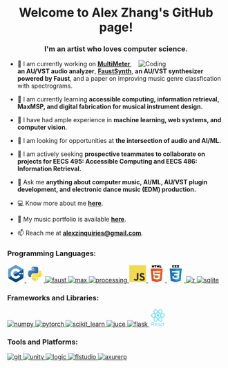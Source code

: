 <h1 align="center">Welcome to Alex Zhang's GitHub page!</h1>
<h3 align="center">I'm an artist who loves computer science.</h3>
<img align="right" alt="Coding" width="200" src="https://i.pinimg.com/originals/5c/4a/1c/5c4a1cef8a1ebd3584fac99c817b173c.gif">

- 🔭 I am currently working on [**MultiMeter**](https://github.com/RealAlexZ/MultiMeter.git), **an AU/VST audio analyzer**, [**FaustSynth**](https://github.com/RealAlexZ/FaustSynth.git), **an AU/VST synthesizer powered by Faust**, and a paper on improving music genre classfication with spectrograms.

- 🌱 I am currently learning **accessible computing, information retrieval, MaxMSP, and digital fabrication for musical instrument design.**

- 📄 I have had ample experience in **machine learning, web systems, and computer vision**.

- 👯 I am looking for opportunities at **the intersection of audio and AI/ML.**

- 🤝 I am actively seeking **prospective teammates to collaborate on projects for EECS 495: Accessible Computing and EECS 486: Information Retrieval.**

- 💬 Ask me **anything about computer music, AI/ML, AU/VST plugin development, and electronic dance music (EDM) production.**

- 💻 Know more about me [**here**](https://realalexz.github.io/).

- 🎵 My music portfolio is available [**here**](https://soundcloud.com/yulania).

- 📫 Reach me at **alexzinquiries@gmail.com**.

<h3 align="left">Programming Languages:</h3>
<p align="left">
<a href="https://www.w3schools.com/cpp/" target="_blank" rel="noreferrer"> <img src="https://raw.githubusercontent.com/devicons/devicon/master/icons/cplusplus/cplusplus-original.svg" alt="cplusplus" width="40" height="40"/> </a>
<a href="https://www.python.org" target="_blank" rel="noreferrer"> <img src="https://raw.githubusercontent.com/devicons/devicon/master/icons/python/python-original.svg" alt="python" width="40" height="40"/> </a>
<a href="https://faust.grame.fr/" target="_blank" rel="noreferrer"> <img src="https://faust.grame.fr/community/logos/img/LOGO_FAUST_SIMPLE_BLEU.png" alt="faust" width="40" height="40"/> </a>
<a href="https://cycling74.com/products/max" target="_blank" rel="noreferrer"> <img src="https://docs.cycling74.com/static/img/max8_logo.svg" alt="max" width="40" height="40"/> </a>
<a href="https://processing.org/" target="_blank" rel="noreferrer"> <img src="https://global.discourse-cdn.com/standard10/uploads/processingfoundation1/optimized/2X/2/28e093f6b53b2d49dc566ad7297f34b18c74d09a_2_908x1000.png" alt="processing" width="40" height="40"/> </a>
<a href="https://developer.mozilla.org/en-US/docs/Web/JavaScript" target="_blank" rel="noreferrer"> <img src="https://raw.githubusercontent.com/devicons/devicon/master/icons/javascript/javascript-original.svg" alt="javascript" width="40" height="40"/> </a> 
<a href="https://www.w3.org/html/" target="_blank" rel="noreferrer"> <img src="https://raw.githubusercontent.com/devicons/devicon/master/icons/html5/html5-original-wordmark.svg" alt="html5" width="40" height="40"/> </a> 
<a href="https://www.w3schools.com/css/" target="_blank" rel="noreferrer"> <img src="https://raw.githubusercontent.com/devicons/devicon/master/icons/css3/css3-original-wordmark.svg" alt="css3" width="40" height="40"/> </a>
<a href="https://www.r-project.org/" target="_blank" rel="noreferrer"> <img src="https://www.r-project.org/Rlogo.png" alt="r" width="40" height="40"/> </a>
<a href="https://www.sqlite.org/" target="_blank" rel="noreferrer"> <img src="https://www.vectorlogo.zone/logos/sqlite/sqlite-icon.svg" alt="sqlite" width="40" height="40"/> </a>
</p>

<h3 align="left">Frameworks and Libraries:</h3>
<p align="left">
<a href="https://numpy.org/" target="_blank" rel="noreferrer"> <img src="https://github.com/numpy/numpy/blob/main/branding/logo/logomark/numpylogoicon.png" alt="numpy" width="40" height="40"/> </a>
<a href="https://pytorch.org/" target="_blank" rel="noreferrer"> <img src="https://www.vectorlogo.zone/logos/pytorch/pytorch-icon.svg" alt="pytorch" width="40" height="40"/> </a>
<a href="https://scikit-learn.org/" target="_blank" rel="noreferrer"> <img src="https://upload.wikimedia.org/wikipedia/commons/0/05/Scikit_learn_logo_small.svg" alt="scikit_learn" width="40" height="40"/> </a>
<a href="https://www.juce.com/" target="_blank" rel="noreferrer"> <img src="https://upload.wikimedia.org/wikipedia/commons/6/6b/JUCE_Logo.png" alt="juce" width="40" height="40"/> </a>
<a href="https://flask.palletsprojects.com/" target="_blank" rel="noreferrer"> <img src="https://cdn.icon-icons.com/icons2/2389/PNG/512/flask_logo_icon_145276.png" alt="flask" width="40" height="40"/> </a>
<a href="https://reactjs.org/" target="_blank" rel="noreferrer"> <img src="https://raw.githubusercontent.com/devicons/devicon/master/icons/react/react-original-wordmark.svg" alt="react" width="40" height="40"/> </a> 
</p>

<h3 align="left">Tools and Platforms:</h3>
<p align="left">
<a href="https://git-scm.com/" target="_blank" rel="noreferrer"> <img src="https://www.vectorlogo.zone/logos/git-scm/git-scm-icon.svg" alt="git" width="40" height="40"/> </a> 
<a href="https://unity.com/" target="_blank" rel="noreferrer"> <img src="https://www.vectorlogo.zone/logos/unity3d/unity3d-icon.svg" alt="unity" width="40" height="40"/> </a>
<a href="https://https://www.apple.com/logic-pro/" target="_blank" rel="noreferrer"> <img src="https://upload.wikimedia.org/wikipedia/en/c/c7/Logic_Pro_icon.png" alt="logic" width="40" height="40"/> </a>
<a href="https://www.image-line.com/fl-studio/" target="_blank" rel="noreferrer"> <img src="https://www.image-line.com/wp-content/themes/intracto/build/images/fl-fruit-logo.png" alt="flstudio" width="40" height="40"/> </a>
<a href="https://www.axure.com/" target="_blank" rel="noreferrer"> <img src="https://www.axure.com/wp-content/uploads/2019/04/axure_icon_125.svg" alt="axurerp" width="40" height="40"/> </a>
</p>
